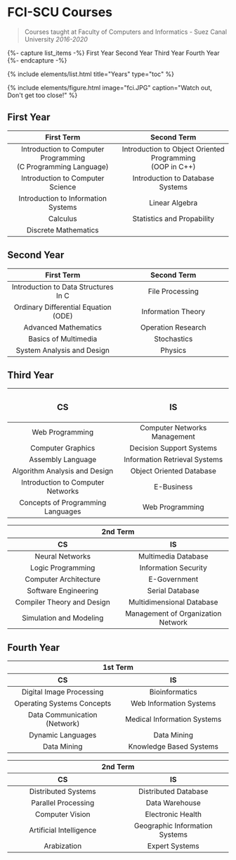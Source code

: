 # FCI-SCU Courses

> Courses taught at Faculty of Computers and Informatics - Suez Canal University _2016-2020_

{%- capture list_items -%}
First Year
Second Year
Third Year
Fourth Year
{%- endcapture -%}

{% include elements/list.html title="Years" type="toc" %}

{% include elements/figure.html image="fci.JPG" caption="Watch out, Don't get too close!" %}

## First Year

<table style="width: 100%;display: table;">
  <thead>
    <tr>
      <th style="text-align: center; width: 50%">First Term</th>
      <th style="text-align: center; width: 50%">Second Term</th>
    </tr>
  </thead>
  <tbody>
    <tr>
      <td style="text-align: center; width: 50%">Introduction to Computer Programming <br> (C Programming Language)</td>
      <td style="text-align: center; width: 50%">Introduction to Object Oriented Programming <br> (OOP in C++)</td>
    </tr>
    <tr>
      <td style="text-align: center; width: 50%">Introduction to Computer Science</td>
      <td style="text-align: center; width: 50%">Introduction to Database Systems</td>
    </tr>
    <tr>
      <td style="text-align: center; width: 50%">Introduction to Information Systems</td>
      <td style="text-align: center; width: 50%">Linear Algebra</td>
    </tr>
    <tr>
      <td style="text-align: center; width: 50%">Calculus</td>
      <td style="text-align: center; width: 50%">Statistics and Propability</td>
    </tr>
    <tr>
      <td style="text-align: center; width: 50%">Discrete Mathematics</td>
      <td style="text-align: center; width: 50%">&nbsp;</td>
    </tr>
  </tbody>
</table>

## Second Year

<table style="width: 100%;display: table;">
  <thead>
    <tr>
      <th style="text-align: center; width: 50%">First Term</th>
      <th style="text-align: center; width: 50%">Second Term</th>
    </tr>
  </thead>
  <tbody>
    <tr>
      <td style="text-align: center; width: 50%">Introduction to Data Structures In C</td>
      <td style="text-align: center; width: 50%">File Processing</td>
    </tr>
    <tr>
      <td style="text-align: center; width: 50%">Ordinary Differential Equation (ODE)</td>
      <td style="text-align: center; width: 50%">Information Theory</td>
    </tr>
    <tr>
      <td style="text-align: center; width: 50%">Advanced Mathematics</td>
      <td style="text-align: center; width: 50%">Operation Research</td>
    </tr>
    <tr>
      <td style="text-align: center; width: 50%">Basics of Multimedia</td>
      <td style="text-align: center; width: 50%">Stochastics</td>
    </tr>
    <tr>
      <td style="text-align: center; width: 50%">System Analysis and Design</td>
      <td style="text-align: center; width: 50%">Physics</td>
    </tr>
  </tbody>
</table>

## Third Year

<table style="width: 100%;display: table;">

  <thead>
    <tr>
      <th style="text-align: center; width: 50%"><h3>CS</h3></th>
      <th style="text-align: center; width: 50%"><h3>IS</h3></th>
    </tr>
  </thead>
  <tbody>
    <tr>
      <td style="text-align: center; width: 50%">Web Programming</td>
      <td style="text-align: center; width: 50%">Computer Networks Management</td>
    </tr>
    <tr>
      <td style="text-align: center; width: 50%">Computer Graphics</td>
      <td style="text-align: center; width: 50%">Decision Support Systems</td>
    </tr>
    <tr>
      <td style="text-align: center; width: 50%">Assembly Language</td>
      <td style="text-align: center; width: 50%">Information Retrieval Systems</td>
    </tr>
    <tr>
      <td style="text-align: center; width: 50%">Algorithm Analysis and Design</td>
      <td style="text-align: center; width: 50%">Object Oriented Database</td>
    </tr>
    <tr>
      <td style="text-align: center; width: 50%">Introduction to Computer Networks</td>
      <td style="text-align: center; width: 50%">E-Business</td>
    </tr>
    <tr>
      <td style="text-align: center; width: 50%">Concepts of Programming Languages</td>
      <td style="text-align: center; width: 50%">Web Programming</td>
    </tr>
  </tbody>
</table>

<table style="width: 100%;display: table;">
  <thead>
    <tr>
      <th style="text-align: center;" colspan="2">2nd Term</th>
    </tr>
    <tr>
      <th style="text-align: center; width: 50%">CS</th>
      <th style="text-align: center; width: 50%">IS</th>
    </tr>
  </thead>
  <tbody>
    <tr>
      <td style="text-align: center; width: 50%">Neural Networks</td>
      <td style="text-align: center; width: 50%">Multimedia Database</td>
    </tr>
    <tr>
      <td style="text-align: center; width: 50%">Logic Programming</td>
      <td style="text-align: center; width: 50%">Information Security</td>
    </tr>
    <tr>
      <td style="text-align: center; width: 50%">Computer Architecture</td>
      <td style="text-align: center; width: 50%">E-Government</td>
    </tr>
    <tr>
      <td style="text-align: center; width: 50%">Software Engineering</td>
      <td style="text-align: center; width: 50%">Serial Database</td>
    </tr>
    <tr>
      <td style="text-align: center; width: 50%">Compiler Theory and Design</td>
      <td style="text-align: center; width: 50%">Multidimensional Database</td>
    </tr>
    <tr>
      <td style="text-align: center; width: 50%">Simulation and Modeling</td>
      <td style="text-align: center; width: 50%">Management of Organization Network</td>
    </tr>
  </tbody>
</table>

## Fourth Year

<table style="width: 100%;display: table;">
  <thead>
    <tr>
      <th style="text-align: center;" colspan="2">1st Term</th>
    </tr>
    <tr>
      <th style="text-align: center; width: 50%">CS</th>
      <th style="text-align: center; width: 50%">IS</th>
    </tr>
  </thead>
  <tbody>
    <tr>
      <td style="text-align: center; width: 50%">Digital Image Processing</td>
      <td style="text-align: center; width: 50%">Bioinformatics</td>
    </tr>
    <tr>
      <td style="text-align: center; width: 50%">Operating Systems Concepts</td>
      <td style="text-align: center; width: 50%">Web Information Systems</td>
    </tr>
    <tr>
      <td style="text-align: center; width: 50%">Data Communication (Network)</td>
      <td style="text-align: center; width: 50%">Medical Information Systems</td>
    </tr>
    <tr>
      <td style="text-align: center; width: 50%">Dynamic Languages</td>
      <td style="text-align: center; width: 50%">Data Mining</td>
    </tr>
    <tr>
      <td style="text-align: center; width: 50%">Data Mining</td>
      <td style="text-align: center; width: 50%">Knowledge Based Systems</td>
    </tr>
  </tbody>
</table>

<table style="width: 100%;display: table;">
  <thead>
    <tr>
      <th style="text-align: center;" colspan="2">2nd Term</th>
    </tr>
    <tr>
      <th style="text-align: center; width: 50%">CS</th>
      <th style="text-align: center; width: 50%">IS</th>
    </tr>
  </thead>
  <tbody>
    <tr>
      <td style="text-align: center; width: 50%">Distributed Systems</td>
      <td style="text-align: center; width: 50%">Distributed Database</td>
    </tr>
    <tr>
      <td style="text-align: center; width: 50%">Parallel Processing</td>
      <td style="text-align: center; width: 50%">Data Warehouse</td>
    </tr>
    <tr>
      <td style="text-align: center; width: 50%">Computer Vision</td>
      <td style="text-align: center; width: 50%">Electronic Health</td>
    </tr>
    <tr>
      <td style="text-align: center; width: 50%">Artificial Intelligence</td>
      <td style="text-align: center; width: 50%">Geographic Information Systems</td>
    </tr>
    <tr>
      <td style="text-align: center; width: 50%">Arabization</td>
      <td style="text-align: center; width: 50%">Expert Systems</td>
    </tr>
  </tbody>
</table>
